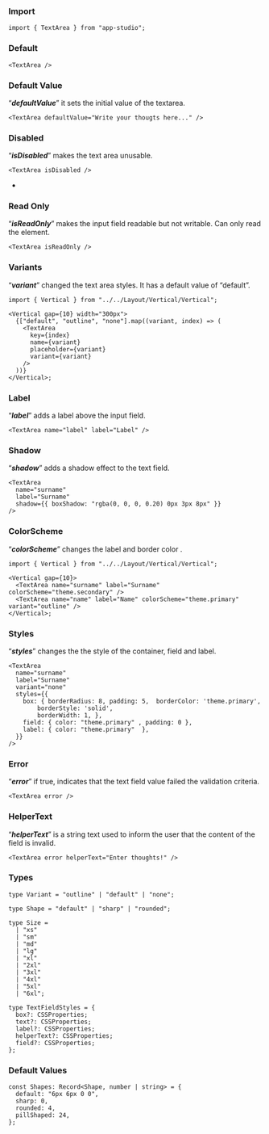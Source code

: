 ### **Import**

```tsx static
import { TextArea } from "app-studio";
```

### **Default**

```tsx
<TextArea />
```

### **Default Value**

“**_defaultValue_**” it sets the initial value of the textarea.

```tsx
<TextArea defaultValue="Write your thougts here..." />
```

### **Disabled**

“**_isDisabled_**” makes the text area unusable.

```tsx
<TextArea isDisabled />
```

-

### **Read Only**

“**_isReadOnly_**” makes the input field readable but not writable. Can only read the element.

```tsx
<TextArea isReadOnly />
```

### **Variants**

“**_variant_**” changed the text area styles. It has a default value of “default”.

```tsx
import { Vertical } from "../../Layout/Vertical/Vertical";

<Vertical gap={10} width="300px">
  {["default", "outline", "none"].map((variant, index) => (
    <TextArea
      key={index}
      name={variant}
      placeholder={variant}
      variant={variant}
    />
  ))}
</Vertical>;
```

### **Label**

“**_label_**” adds a label above the input field.

```tsx
<TextArea name="label" label="Label" />
```

### **Shadow**

“**_shadow_**” adds a shadow effect to the text field.

```tsx
<TextArea
  name="surname"
  label="Surname"
  shadow={{ boxShadow: "rgba(0, 0, 0, 0.20) 0px 3px 8px" }}
/>
```

### **ColorScheme**

“**_colorScheme_**” changes the label and border color .

```tsx
import { Vertical } from "../../Layout/Vertical/Vertical";

<Vertical gap={10}>
  <TextArea name="surname" label="Surname" colorScheme="theme.secondary" />
  <TextArea name="name" label="Name" colorScheme="theme.primary" variant="outline" />
</Vertical>;
```

### **Styles**

“**_styles_**” changes the the style of the container, field and label.

```tsx
<TextArea
  name="surname"
  label="Surname"
  variant="none"
  styles={{
    box: { borderRadius: 8, padding: 5,  borderColor: 'theme.primary',
        borderStyle: 'solid',
        borderWidth: 1, },
    field: { color: "theme.primary" , padding: 0 },
    label: { color: "theme.primary"  },
  }}
/>
```

### **Error**

“**_error_**” if true, indicates that the text field value failed the validation criteria.

```tsx
<TextArea error />
```

### **HelperText**

“**_helperText_**” is a string text used to inform the user that the content of the field is invalid.

```tsx
<TextArea error helperText="Enter thoughts!" />
```

### **Types**

```tsx static
type Variant = "outline" | "default" | "none";
```

```tsx static
type Shape = "default" | "sharp" | "rounded";
```

```tsx static
type Size =
  | "xs"
  | "sm"
  | "md"
  | "lg"
  | "xl"
  | "2xl"
  | "3xl"
  | "4xl"
  | "5xl"
  | "6xl";
```

```tsx static
type TextFieldStyles = {
  box?: CSSProperties;
  text?: CSSProperties;
  label?: CSSProperties;
  helperText?: CSSProperties;
  field?: CSSProperties;
};
```

### **Default Values**

```tsx static
const Shapes: Record<Shape, number | string> = {
  default: "6px 6px 0 0",
  sharp: 0,
  rounded: 4,
  pillShaped: 24,
};
```
